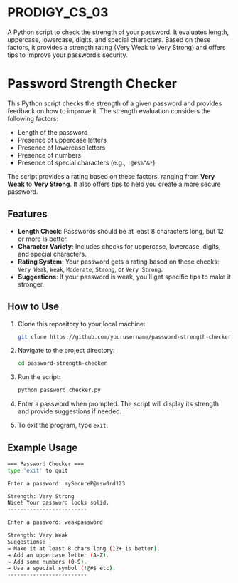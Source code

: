 # PRODIGY_CS_03
A Python script to check the strength of your password. It evaluates length, uppercase, lowercase, digits, and special characters. Based on these factors, it provides a strength rating (Very Weak to Very Strong) and offers tips to improve your password’s security.
# Password Strength Checker

This Python script checks the strength of a given password and provides feedback on how to improve it. The strength evaluation considers the following factors:

- Length of the password
- Presence of uppercase letters
- Presence of lowercase letters
- Presence of numbers
- Presence of special characters (e.g., `!@#$%^&*`)

The script provides a rating based on these factors, ranging from **Very Weak** to **Very Strong**. It also offers tips to help you create a more secure password.

## Features

- **Length Check**: Passwords should be at least 8 characters long, but 12 or more is better.
- **Character Variety**: Includes checks for uppercase, lowercase, digits, and special characters.
- **Rating System**: Your password gets a rating based on these checks: `Very Weak`, `Weak`, `Moderate`, `Strong`, or `Very Strong`.
- **Suggestions**: If your password is weak, you'll get specific tips to make it stronger.

## How to Use

1. Clone this repository to your local machine:

    ```bash
    git clone https://github.com/yourusername/password-strength-checker.git
    ```

2. Navigate to the project directory:

    ```bash
    cd password-strength-checker
    ```

3. Run the script:

    ```bash
    python password_checker.py
    ```

4. Enter a password when prompted. The script will display its strength and provide suggestions if needed.

5. To exit the program, type `exit`.

## Example Usage

```bash
=== Password Checker ===
type 'exit' to quit

Enter a password: mySecureP@ssw0rd123

Strength: Very Strong
Nice! Your password looks solid.
-------------------------

Enter a password: weakpassword

Strength: Very Weak
Suggestions:
→ Make it at least 8 chars long (12+ is better).
→ Add an uppercase letter (A-Z).
→ Add some numbers (0-9).
→ Use a special symbol (!@#$ etc).
-------------------------
